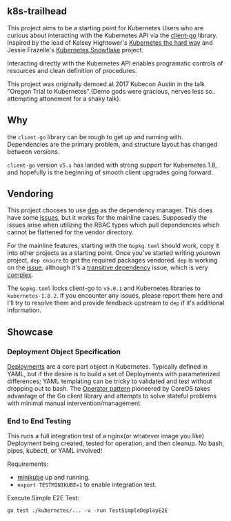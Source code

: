 k8s-trailhead
-------------


This project aims to be a starting point for Kubernetes Users who are curious about interacting with the Kubernetes API via the [client-go](https://github.com/kubernetes/client-go) library. Inspired by the lead of Kelsey Hightower's [Kubernetes the hard way](https://github.com/kelseyhightower/kubernetes-the-hard-way) and Jessie Frazelle's [Kubernetes Snowflake](https://github.com/jessfraz/k8s-snowflake) project.  

Interacting directly with the Kubernetes API enables programatic controls of resources and clean definition of procedures. 

This project was originally demoed at 2017 Kubecon Austin in the talk "Oregon Trial to Kubernetes".(Demo gods were gracious, nerves less so.. attempting attonement for a shaky talk). 

## Why

the `client-go` library can be rough to get up and running with. Dependencies are the primary problem, and structure layout has changed between versions.

`client-go` version `v5.x` has landed with strong support for Kubernetes 1.8, and hopefully is the beginning of smooth client upgrades going forward.

## Vendoring

This project chooses to use [dep](https://github.com/golang/dep) as the dependency manager. This does have some [issues](https://github.com/kubernetes/client-go/blob/master/INSTALL.md#dep-not-supported-yet), but it works for the mainline cases. Supposedly the issues arise when utilizing the RBAC types which pull dependencies which cannot be flattened for the vendor directory.

For the mainline features, starting with the `Gopkg.toml` should work, copy it into other projects as a starting point. Once you've started writing yourown project, `dep ensure` to get the required packages vendored. `dep` is working on the [issue](https://github.com/golang/dep/issues/1124), although it's a [transitive dependency](https://github.com/golang/dep/issues/1124#issuecomment-333457621) issue, which is very [complex](https://github.com/golang/dep/issues/1124#issuecomment-331346439).

The `Gopkg.toml` locks client-go to `v5.0.1` and Kubernetes libraries to `kubernetes-1.8.2`. If you encounter any issues, please report them here and I'll try to resolve them and provide feedback upstream to `dep` if it's additional information.

## Showcase

### Deployment Object Specification

[Deployments](https://kubernetes.io/docs/concepts/workloads/controllers/deployment/) are a core part object in Kubernetes. Typically defined in YAML, but if the desire is to build a set of Deployments with parameterized differences; YAML templating can be tricky to validated and test without dropping out to bash. The [Operator pattern](https://coreos.com/blog/introducing-operators.html) pioneered by CoreOS takes advantage of the Go client library and attempts to solve stateful problems with minimal manual intervention/management.

### End to End Testing

This runs a full integration test of a nginx(or whatever image you like) Deployment being created, tested for operation, and then cleanup. No bash, pipes, kubectl, or YAML involved!

Requirements: 
* [minikube](https://github.com/kubernetes/minikube) up and running.
* `export TESTMINIKUBE=1` to enable integration test.

Execute Simple E2E Test:

`go test ./kubernetes/... -v -run TestSimpleDeployE2E`

